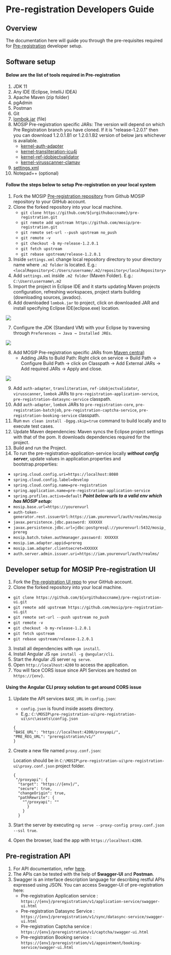# Pre-registration Developers Guide

## Overview

The documentation here will guide you through the pre-requisites required for [Pre-registration](https://docs.mosip.io/1.2.0/modules/pre-registration) developer setup.

## Software setup

#### Below are the list of tools required in Pre-registration

1. JDK 11
2. Any IDE (Eclipse, IntelliJ IDEA)
3. Apache Maven (zip folder)
4. pgAdmin
5. Postman
6. Git
7. [lombok.jar](https://projectlombok.org/download) (file)
8. MOSIP Pre-registration specific JARs: The version will depend on which Pre Registration branch you have cloned. If it is "release-1.2.0.1" then you can download 1.2.0.1.B1 or 1.2.0.1.B2 version of below jars whichever is available.
   * [kernel-auth-adapter](https://repo1.maven.org/maven2/io/mosip/kernel/kernel-auth-adapter/)
   * [kernel-transliteration-icu4j](https://repo1.maven.org/maven2/io/mosip/kernel/kernel-transliteration-icu4j/)
   * [kernel-ref-idobjectvalidator](https://repo1.maven.org/maven2/io/mosip/kernel/kernel-ref-idobjectvalidator/)
   * [kernel-virusscanner-clamav](https://repo1.maven.org/maven2/io/mosip/kernel/kernel-virusscanner-clamav/)
9. [settings.xml](../../\_files/pre-registration-config-files/settings.xml)
10. Notepad++ (optional)

#### Follow the steps below to setup Pre-registration on your local system

1. Fork the MOSIP [Pre-registration repository](https://github.com/mosip/pre-registration) from Github MOSIP repository to your GitHub account.
2. Clone the forked repository into your local machine.
   * `git clone https://github.com/${urgithubaccname}/pre-registration.git`
   * `git remote add upstream https://github.com/mosip/pre-registration.git`
   * `git remote set-url --push upstream no_push`
   * `git remote -v`
   * `git checkout -b my-release-1.2.0.1`
   * `git fetch upstream`
   * `git rebase upstream/release-1.2.0.1`
3. Inside `settings.xml` change local repository directory to your directory name where `.m2 folder` is located. E.g.: `<localRepository>C:/Users/username/.m2/repository</localRepository>`
4. Add `settings.xml` inside `.m2 folder` (Maven Folder). E.g.: `C:\Users\username\.m2`
5. Import the project in Eclipse IDE and it starts updating Maven projects configuration, refreshing workspaces, project starts building (downloading sources, javadoc).
6. Add downloaded `lombok.jar` to project, click on downloaded JAR and install specifying Eclipse IDE(eclipse.exe) location.

![](../../.gitbook/assets/lombok-configuration.png)

7. Configure the JDK (Standard VM) with your Eclipse by traversing through `Preferences → Java → Installed JREs`.

![](../../.gitbook/assets/installed-jre.png)

8. Add MOSIP Pre-registration specific JARs from [Maven central](https://repo1.maven.org/maven2/io/mosip/):
   * Adding JARs to Build Path: Right click on service -> Build Path -> Configure Build Path -> click on Classpath -> Add External JARs -> Add required JARs -> Apply and close.

![](../../.gitbook/assets/add-external-library.png)

9. Add `auth-adapter`, `transliteration`, `ref-idobjectvalidator`, `virusscanner`, `lombok` JARs to `pre-registration-application-service`, `pre-registration-datasync-service` classpath.
10. Add `auth-adapter`, `lombok` JARs to `pre-registration-core`, `pre-registration-batchjob`, `pre-registration-captcha-service`, `pre-registration-booking-service` classpath.
11. Run `mvn clean install -Dgpg.skip=true` command to build locally and to execute test cases.
12. Update Maven dependencies: Maven syncs the Eclipse project settings with that of the pom. It downloads dependencies required for the project.
13. Build and run the Project.
14. To run the pre-registration-application-service locally _**without config server**_, update values in application.properties and bootstrap.properties:

* `spring.cloud.config.uri=https://localhost:8080`
* `spring.cloud.config.label=develop`
* `spring.cloud.config.name=pre-registration`
* `spring.application.name=pre-registration-application-service`
* `spring.profiles.active=default` _**Point below urls to a valid env which has MOSIP setup:**_
* `mosip.base.url=https://yourenvurl`
* `auth-token-generator.rest.issuerUrl:https://iam.yourenvurl/auth/realms/mosip`
* `javax.persistence.jdbc.password: XXXXXX`
* `javax.persistence.jdbc.url=jdbc:postgresql://yourenvurl:5432/mosip_prereg`
* `mosip.batch.token.authmanager.password: XXXXXX`
* `mosip.iam.adapter.appid=prereg`
* `mosip.iam.adapter.clientsecret=XXXXXX`
* `auth.server.admin.issuer.uri=https://iam.yourenvurl/auth/realms/`

## Developer setup for MOSIP Pre-registration UI

1. Fork the [Pre-registration UI repo](https://github.com/mosip/pre-registration-ui) to your GitHub account.
2. Clone the forked repository into your local machine.

* `git clone https://github.com/${urgithubaccname}/pre-registration-ui.git`
* `git remote add upstream https://github.com/mosip/pre-registration-ui.git`
* `git remote set-url --push upstream no_push`
* `git remote -v`
* `git checkout -b my-release-1.2.0.1`
* `git fetch upstream`
* `git rebase upstream/release-1.2.0.1`

3. Install all dependencies with `npm install`.
4. Install Angular JS `npm install -g @angular/cli`.
5. Start the Angular JS server `ng serve`.
6. Open `http://localhost:4200` to access the application.
7. You will face CORS issue since API Services are hosted on `https://{env}`.

#### Using the Angular CLI proxy solution to get around CORS issue

1.  Update the API services `BASE_URL` in `config.json`:

    * `config.json` is found inside assets directory.
    * E.g.: `C:\MOSIP\pre-registration-ui\pre-registration-ui\src\assets\config.json`

    ```
    {
    "BASE_URL": "https://localhost:4200/proxyapi/",
    "PRE_REG_URL": "preregistration/v1/"
    }
    ```
2.  Create a new file named `proxy.conf.json`:

    Location should be in `C:\MOSIP\pre-registration-ui\pre-registration-ui\proxy.conf.json` project folder.

    ```
    {
     "/proxyapi": {
      "target": "https://{env}/",
      "secure": true,
      "changeOrigin": true,
      "pathRewrite": {
        "^/proxyapi": ""
          }
        }
      }
    ```
3. Start the server by executing `ng serve --proxy-config proxy.conf.json --ssl true`.
4. Open the browser, load the app with `https://localhost:4200`.

## Pre-registration API

1. For API documentation, refer [here](https://mosip.github.io/documentation/1.2.0/1.2.0.html).
2. The APIs can be tested with the help of **Swagger-UI** and **Postman**.
3. Swagger is an interface description language for describing restful APIs expressed using JSON. You can access Swagger-UI of pre-registration here:
   * Pre-registration Application service : `https://{env}/preregistration/v1/application-service/swagger-ui.html`
   * Pre-registration Datasync Service : `https://{env}/preregistration/v1/sync/datasync-service/swagger-ui.html`
   * Pre-registration Captcha service : `https://{env}/preregistration/v1/captcha/swagger-ui.html`
   * Pre-registration Booking service : `https://{env}/preregistration/v1/appointment/booking-service/swagger-ui.html`
